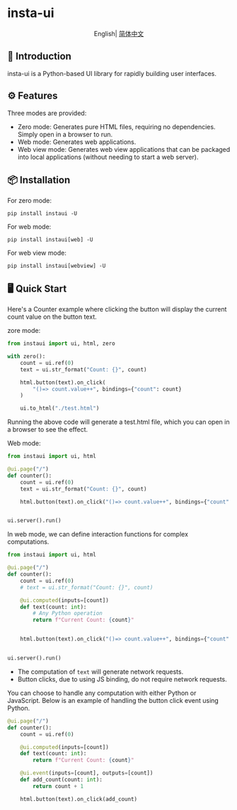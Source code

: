 # insta-ui

<div align="center">

English| [简体中文](./README.md)

</div>

 
## 📖 Introduction
insta-ui is a Python-based UI library for rapidly building user interfaces.


## ⚙️ Features

Three modes are provided:

- Zero mode: Generates pure HTML files, requiring no dependencies. Simply open in a browser to run.
- Web mode: Generates web applications.
- Web view mode: Generates web view applications that can be packaged into local applications (without needing to start a web server).

 
## 📦 Installation

For zero mode:

```
pip install instaui -U
```

For web mode:

```
pip install instaui[web] -U
```

For web view mode:
```
pip install instaui[webview] -U
```



## 🖥️ Quick Start

Here's a Counter example where clicking the button will display the current count value on the button text.

zore mode:

```python
from instaui import ui, html, zero

with zero():
    count = ui.ref(0)
    text = ui.str_format("Count: {}", count)

    html.button(text).on_click(
        "()=> count.value++", bindings={"count": count}
    )

    ui.to_html("./test.html")

```

Running the above code will generate a test.html file, which you can open in a browser to see the effect.



Web mode:

```python
from instaui import ui, html

@ui.page("/")
def counter():
    count = ui.ref(0)
    text = ui.str_format("Count: {}", count)

    html.button(text).on_click("()=> count.value++", bindings={"count": count})


ui.server().run()
```

In web mode, we can define interaction functions for complex computations.

```python
from instaui import ui, html

@ui.page("/")
def counter():
    count = ui.ref(0)
    # text = ui.str_format("Count: {}", count)

    @ui.computed(inputs=[count])
    def text(count: int):
        # Any Python operation
        return f"Current Count: {count}"


    html.button(text).on_click("()=> count.value++", bindings={"count": count})


ui.server().run()
```

- The computation of `text` will generate network requests.
- Button clicks, due to using JS binding, do not require network requests.

You can choose to handle any computation with either Python or JavaScript. Below is an example of handling the button click event using Python.

```python
@ui.page("/")
def counter():
    count = ui.ref(0)

    @ui.computed(inputs=[count])
    def text(count: int):
        return f"Current Count: {count}"

    @ui.event(inputs=[count], outputs=[count])
    def add_count(count: int):
        return count + 1

    html.button(text).on_click(add_count)

```
